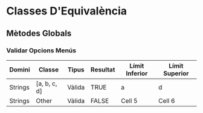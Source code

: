 # Classes D'Equivalència #

## Mètodes Globals ##

### Validar Opcions Menús ###

|  Domini    |     Classe     |  Tipus  | Resultat | Límit Inferior | Límit Superior |
|------------|----------------|---------|----------|----------------|----------------|
| Strings    |  [a, b, c, d]  | Vàlida  |  TRUE    |        a       |        d       |
| Strings    |     Other      | Vàlida  |  FALSE   |     Cell 5     |     Cell 6     |

